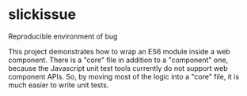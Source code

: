 # slickissue
Reproducible environment of bug

This project demonstrates how to wrap an ES6 module inside a web component.
There is a "core" file in addition to a "component" one, because the Javascript unit test tools currently do not support web component APIs.
So, by moving most of the logic into a "core" file, it is much easier to write unit tests.
